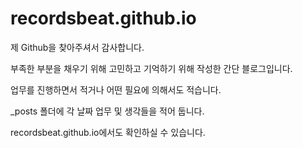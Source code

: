 # recordsbeat.github.io

제 Github을 찾아주셔서 감사합니다.

부족한 부분을 채우기 위해
고민하고 기억하기 위해 작성한 간단 블로그입니다.

업무를 진행하면서 적거나 어떤 필요에 의해서도 적습니다.

_posts 폴더에 각 날짜 업무 및 생각들을 적어 둡니다.

recordsbeat.github.io에서도 확인하실 수 있습니다.
